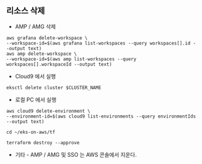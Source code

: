## 리소스 삭제 ##

* AMP / AMG 삭제
```
aws grafana delete-workspace \
--workspace-id=$(aws grafana list-workspaces --query workspaces[].id --output text)
aws amp delete-workspace \
--workspace-id=$(aws amp list-workspaces --query workspaces[].workspaceId --output text)
```

* Cloud9 에서 실행
```
eksctl delete cluster $CLUSTER_NAME
```

* 로컬 PC 에서 실행
```
aws cloud9 delete-environment \
--environment-id=$(aws cloud9 list-environments --query environmentIds --output text) 
```

```
cd ~/eks-on-aws/tf

terraform destroy --approve
```

* 기타 - AMP / AMG 및 SSO 는 AWS 콘솔에서 지운다. 
